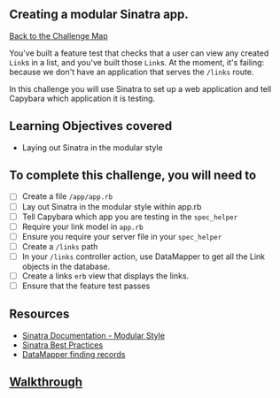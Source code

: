 ## Creating a modular Sinatra app.

[Back to the Challenge Map](00_challenge_map.md)

You've built a feature test that checks that a user can view any created `Link`s in a list, and you've built those `Link`s. At the moment, it's failing: because we don't have an application that serves the `/links` route.

In this challenge you will use Sinatra to set up a web application and tell Capybara which application it is testing.

## Learning Objectives covered

* Laying out Sinatra in the modular style

## To complete this challenge, you will need to

- [ ] Create a file `/app/app.rb`
- [ ] Lay out Sinatra in the modular style within app.rb
- [ ] Tell Capybara which app you are testing in the `spec_helper`
- [ ] Require your link model in `app.rb`
- [ ] Ensure you require your server file in your `spec_helper`
- [ ] Create a `/links` path
- [ ] In your `/links` controller action, use DataMapper to get all the Link objects in the database.
- [ ] Create a links `erb` view that displays the links.
- [ ] Ensure that the feature test passes

## Resources

* [Sinatra Documentation - Modular Style](http://www.sinatrarb.com/intro.html#Sinatra::Base%20-%20Middleware,%20Libraries,%20and%20Modular%20Apps)
* [Sinatra Best Practices](http://blog.carbonfive.com/2013/06/24/sinatra-best-practices-part-one/)
* [DataMapper finding records](http://datamapper.org/docs/find.html)

## [Walkthrough](walkthroughs/10.md)
